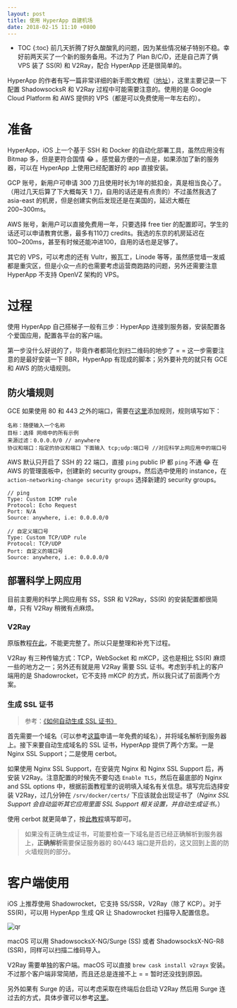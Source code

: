 ```yaml
---
layout: post
title: 使用 HyperApp 自建机场
date: 2018-02-15 11:10 +0800
---
```


* TOC
{:toc}
前几天折腾了好久酸酸乳的问题，因为某些情况梯子特别不稳。幸好前两天买了一个新的服务备用。不过为了 Plan B/C/D，还是自己弄了俩 VPS 装了 SS(R) 和 V2Ray，配合 HyperApp 还是很简单的。 

HyperApp 的作者有写一篇非常详细的新手图文教程（[地址](https://www.hyperapp.fun/zh/proxy/get-started.html)），这里主要记录一下配置 ShadowsocksR 和 V2Ray 过程中可能需要注意的。使用的是 Google Cloud Platform 和 AWS 提供的 VPS（都是可以免费使用一年左右的）。

准备
===

HyperApp，iOS 上一个基于 SSH 和 Docker 的自动化部署工具，虽然应用没有 Bitmap 多，但是更符合国情 😂 。感觉最方便的一点是，如果添加了新的服务器，可以在 HyperApp 上使用已经配置好的 app 直接安装。

GCP 账号，新用户可申请 300 刀且使用时长为1年的抵扣金，真是相当良心了。（用过几天后算了下大概每天 1 刀，自用的话还是有点贵的）不过虽然我选了 asia-east 的机房，但是创建实例后发现还是在美国的，延迟大概在 200~300ms。

AWS 账号，新用户可以直接免费用一年，只要选择 free tier 的配置即可。学生的话还可以申请教育优惠，最多有110刀 credits。我选的东京的机房延迟在 100~200ms，甚至有时候还能冲进100，自用的话也是足够了。

其它的 VPS，可以考虑的还有 Vultr，搬瓦工，Linode 等等，虽然感觉墙一发威都是重灾区，但是小众一点的也需要考虑运营商跑路的问题，另外还需要注意 HyperApp 不支持 OpenVZ 架构的 VPS。

过程
===

使用 HyperApp 自己搭梯子一般有三步：HyperApp 连接到服务器，安装配置各个爱国应用，配置各平台的客户端。

第一步没什么好说的了，毕竟作者都简化到扫二维码的地步了 = = 这一步需要注意的是最好安装一下 BBR，HyperApp 有现成的脚本；另外要补充的就只有 GCE 和 AWS 的防火墙规则。

## 防火墙规则

GCE 如果使用 80 和 443 之外的端口，需要在[这里](https://console.cloud.google.com/networking/firewalls/list)添加规则，规则填写如下：

```
名称：随便输入一个名称
目标：选择 网络中的所有示例
来源过滤：0.0.0.0/0 // anywhere
协议和端口：指定的协议和端口 下面输入 tcp;udp:端口号 //对应科学上网应用中的端口号
```

AWS 默认只开启了 SSH 的 22 端口，直接 `ping` public IP 都 `ping` 不通 😂 在 AWS 的管理面板中，创建新的 security groups，然后选中使用的 instance，在`action-networking-change security groups` 选择新建的 security groups。

```
// ping
Type: Custom ICMP rule
Protocol: Echo Request
Port: N/A
Source: anywhere, i.e: 0.0.0.0/0

// 自定义端口号
Type: Custom TCP/UDP rule
Protocol: TCP/UDP
Port: 自定义的端口号
Source: anywhere, i.e: 0.0.0.0/0
```

## 部署科学上网应用

目前主要用的科学上网应用有 SS，SSR 和 V2Ray，SS(R) 的安装配置都很简单，只有 V2Ray 稍微有点麻烦。

### V2Ray

原版教程[在此](https://www.hyperapp.fun/zh/proxy/V2Ray.html)，不能更完整了。所以只是整理和补充下过程。

V2Ray 有三种传输方式：TCP，WebSocket 和 mKCP，这也是相比 SS(R) 麻烦一些的地方之一；另外还有就是用 V2Ray 需要 SSL 证书。考虑到手机上的客户端用的是 Shadowrocket，它不支持 mKCP 的方式，所以我只试了前面两个方案。

### 生成 SSL 证书

>  参考：[《如何自动生成 SSL 证书》](https://www.hyperapp.fun/zh/SSL.html)

首先需要一个域名（可以参考[这篇](https://www.hyperapp.fun/zh/Get-Domain.html)申请一年免费的域名），并将域名解析到服务器上。接下来要自动生成域名的 SSL 证书，HyperApp 提供了两个方案。一是 Nginx SSL Support；二是使用 cerbot。

如果使用 Nginx SSL Support，在安装完 Nginx 和 Nginx SSL Support 后，再安装 V2Ray。注意配置的时候先不要勾选 `Enable TLS`，然后在最底部的 Nginx and SSL options 中，根据前面教程里的说明填入域名有关信息。填写完后选择安装 V2Ray，过几分钟在 `/srv/docker/certs/` 下应该就会出现证书了（*Nginx SSL Support 会自动监听其它应用里面 SSL Support 相关设置，并自动生成证书。*）

使用 cerbot 就更简单了，按[此教程](https://www.hyperapp.fun/zh/developer/certbot.html)填写即可。

>  如果没有正确生成证书，可能要检查一下域名是否已经正确解析到服务器上，**正确解析**需要保证服务器的 80/443 端口是开启的，这又回到上面的防火墙规则的部分。

# 客户端使用

iOS 上推荐使用 Shadowrocket，它支持 SS/SSR，V2Ray（除了 KCP）。对于 SS(R)，可以用 HyperApp 生成 QR 让 Shadowrocket 扫描导入配置信息。

![qr](https://i.imgur.com/CbiMxfE.jpg)

macOS 可以用 ShadowsocksX-NG/Surge (SS) 或者 ShadowsocksX-NG-R8 (SSR)，同样可以扫描二维码导入。

V2Ray 需要单独的客户端。macOS 可以直接 `brew cask install v2rayx` 安装。不过那个客户端非常简陋，而且还总是连接不上 = = 暂时还没找到原因。

另外如果有 Surge 的话，可以考虑采取在终端后台启动 V2Ray 然后用 Surge 连过去的方式，具体步骤可以参考[这里](http://telegra.ph/bookshop-v2-cmd-now-02-12)。